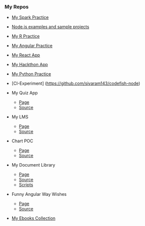### My Repos

- [My Spark Practice](https://github.com/sivaram143/MySparkPractice)

- [Node.js examples and sample projects](https://github.com/sivaram143/nodeApps)

- [My R Practice](https://github.com/sivaram143/R_Practice)

- [My Angular Practice](https://github.com/sivaramny/practical_stuff)

- [My React App](https://github.com/sivaram143/MyReactApp)

- [My Hackthon App](https://github.com/sivaram143/my-hack-app)

- [My Python Practice](https://github.com/sivaram143/python_practice)

- [CI-Experiment] (https://github.com/sivaram143/codefish-node)

- My Quiz App
   - [Page](https://sivaram143.github.io/my_quiz-app/app)
   - [Source](https://github.com/sivaram143/my_quiz-app)

- My LMS
   - [Page](https://sivaram143.github.io/my_lms/)
   - [Source](https://github.com/sivaram143/my_lms)

- Chart POC
    - [Page](https://sivaramny.github.io/ChartPOC/)
    - [Source](https://github.com/sivaramny/ChartPOC/)

- My Document Library
   - [Page](http://sivaram143.github.io/hello-world/)
   - [Source](https://github.com/sivaramny/docLib)
   - [Scripts](https://github.com/sivaram143/hello-world/tree/master/scripts)

- Funny Angular Way Wishes
   - [Page](https://sivaram143.github.io/Happy-New-Year)
   - [Source](https://github.com/sivaram143/Happy-New-Year)

- [My Ebooks Collection](https://github.com/sivaram143/ebooks)
